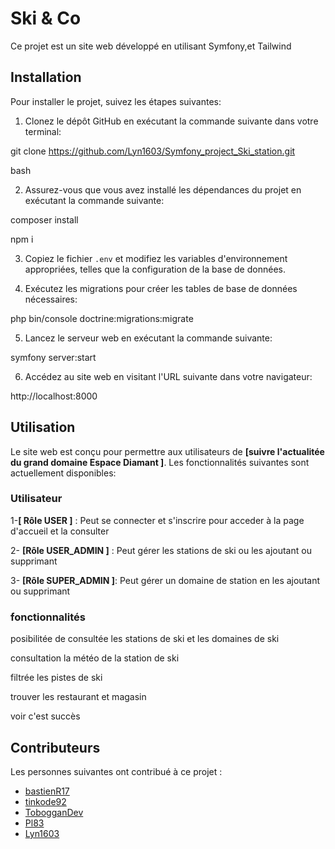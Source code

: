 # Ski & Co

Ce projet est un site web développé en utilisant Symfony,et Tailwind 

## Installation

Pour installer le projet, suivez les étapes suivantes:

1. Clonez le dépôt GitHub en exécutant la commande suivante dans votre terminal:

git clone https://github.com/Lyn1603/Symfony_project_Ski_station.git

bash


2. Assurez-vous que vous avez installé les dépendances du projet en exécutant la commande suivante:

composer install

npm i


3. Copiez le fichier `.env` et modifiez les variables d'environnement appropriées, telles que la configuration de la base de données.

4. Exécutez les migrations pour créer les tables de base de données nécessaires:

php bin/console doctrine:migrations:migrate



5. Lancez le serveur web en exécutant la commande suivante:

symfony server:start




6. Accédez au site web en visitant l'URL suivante dans votre navigateur:

http://localhost:8000




## Utilisation

Le site web est conçu pour permettre aux utilisateurs de  __[suivre l'actualitée du grand domaine Espace Diamant ]__. Les fonctionnalités suivantes sont actuellement disponibles:

### Utilisateur
1-__[ Rôle USER ]__ : Peut se connecter et s'inscrire pour acceder à la page d'accueil et la consulter

2- __[Rôle USER_ADMIN ]__ : Peut gérer les stations de ski ou les ajoutant ou supprimant

3- __[Rôle SUPER_ADMIN ]__: Peut gérer un domaine de station en les ajoutant ou supprimant

### fonctionnalités 

posibilitée de consultée les stations de ski et les domaines de ski

consultation la météo de la station de ski

filtrée les pistes de ski 

trouver les restaurant et magasin

voir c'est succès


## Contributeurs

Les personnes suivantes ont contribué à ce projet :

- [bastienR17](https://github.com/bastienR17)
- [tinkode92](https://github.com/tinkode92)
- [TobogganDev](https://github.com/TobogganDev)
- [Pl83](https://github.com/Pl83)
- [Lyn1603](https://github.com/Lyn1603)
